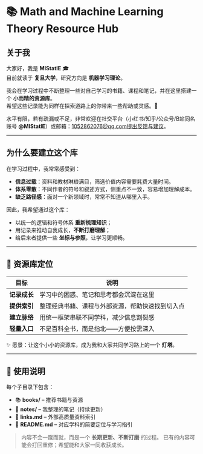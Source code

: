 
# 📚 Math and Machine Learning Theory Resource Hub

## 关于我
大家好，我是 **MIStatlE** 🎓  
目前就读于 **复旦大学**，研究方向是 **机器学习理论**。  

我会在学习过程中不断整理一些对自己学习的书籍、课程和笔记，并在这里搭建一个 **小而精的资源库**。  
希望这些记录能为同样在探索道路上的你带来一些帮助或灵感。🚀  

水平有限，若有疏漏或不足，非常欢迎在社交平台（小红书/知乎/公众号/B站同名账号 **@MIStatlE**）或邮箱：1052862076@qq.com提出反馈与建议。  

---

## 为什么要建立这个库
在学习过程中，我常常感受到：  
- **信息过载**：资料和教材琳琅满目，筛选价值内容需要耗费大量时间。  
- **体系零散**：不同作者的符号和叙述方式，侧重点不一致，容易增加理解成本。  
- **缺乏路径感**：面对一个新领域时，常常不知道从哪里入手。  

因此，我希望通过这个库：  
- 以统一的逻辑和符号体系 **重新梳理知识**；  
- 用记录来推动自我成长，**不断打磨理解**；  
- 给后来者提供一些 **坐标与参照**，让学习更顺畅。  

---

## 📌 资源库定位
| 目标 | 说明 |
|------|------|
| **记录成长** | 学习中的困惑、笔记和思考都会沉淀在这里 |
| **提供索引** | 整理经典书籍、课程与外部资源，帮助快速找到切入点 |
| **建立脉络** | 用统一框架串联不同学科，减少信息割裂感 |
| **轻量入口** | 不是百科全书，而是指北——方便按需深入 |

✨ 愿景：让这个小小的资源库，成为我和大家共同学习路上的一个 **灯塔**。  

---

## 📂 使用说明
每个子目录下包含：  
- 📚 **books/** – 推荐书籍与资源  
- 📝 **notes/** – 我整理的笔记（持续更新）  
- 🔗 **links.md** – 外部高质量资料索引  
- 📄 **README.md** – 对应学科的简要定位与学习指引  

> 内容不会一蹴而就，而是一个 **长期更新、不断打磨** 的过程。 已有的内容可能会打回重修；希望能和大家一同收获成长。  
